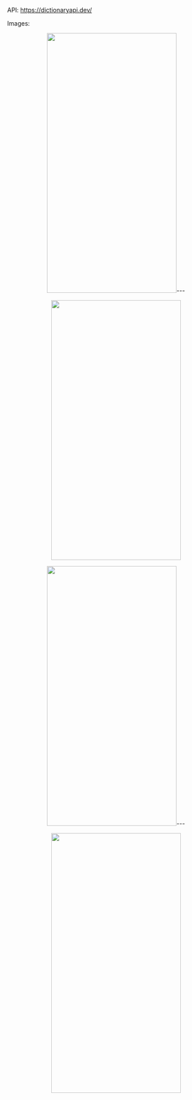 API: https://dictionaryapi.dev/


Images:


<p align="center"><img src="https://user-images.githubusercontent.com/91980956/143039481-e418c9c7-cd26-4d8b-b025-bfe45b19af3f.jpg" width="300" height="600" />---</p><p align="center"><img src="https://user-images.githubusercontent.com/91980956/141682978-f3d952a7-1439-48de-bc4c-aa655bf24b59.jpg" width="300" height="600" /></p>



<p align="center"><img src="https://user-images.githubusercontent.com/91980956/142732763-e977cdc2-61bb-401c-a38c-71aebe4a7e59.jpg" width="300" height="600" />---</p><p align="center"><img src="https://user-images.githubusercontent.com/91980956/141734350-36fa2fd6-dea8-4c0a-8dee-131d14b6bb8d.jpg" width="300" height="600" /></p>







